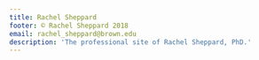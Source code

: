 ```yaml
---
title: Rachel Sheppard
footer: © Rachel Sheppard 2018
email: rachel_sheppard@brown.edu
description: 'The professional site of Rachel Sheppard, PhD.'
---
```


